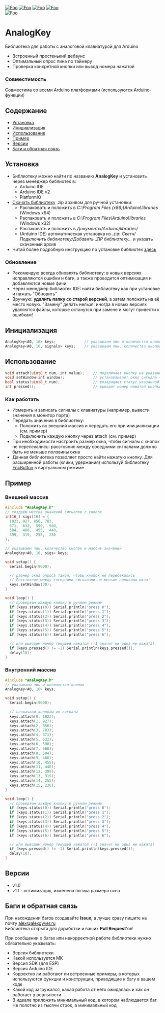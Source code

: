 [![Foo](https://img.shields.io/badge/Version-1.1-brightgreen.svg?style=flat-square)](#versions)
[![Foo](https://img.shields.io/badge/Website-AlexGyver.ru-blue.svg?style=flat-square)](https://alexgyver.ru/)
[![Foo](https://img.shields.io/badge/%E2%82%BD$%E2%82%AC%20%D0%9D%D0%B0%20%D0%BF%D0%B8%D0%B2%D0%BE-%D1%81%20%D1%80%D1%8B%D0%B1%D0%BA%D0%BE%D0%B9-orange.svg?style=flat-square)](https://alexgyver.ru/support_alex/)
[![Foo](https://img.shields.io/badge/README-ENGLISH-blueviolet.svg?style=flat-square)](https://github-com.translate.goog/GyverLibs/AnalogKey?_x_tr_sl=ru&_x_tr_tl=en)  
[![Foo](https://img.shields.io/badge/ПОДПИСАТЬСЯ-НА%20ОБНОВЛЕНИЯ-brightgreen.svg?style=social&logo=telegram&color=blue)](https://t.me/GyverLibs)


# AnalogKey
Библиотека для работы с аналоговой клавиатурой для Arduino
- Встроенный простенький дебаунс
- Оптимальный опрос пина по таймеру
- Проверка конкретной кнопки или вывод номера нажатой

### Совместимость
Совместима со всеми Arduino платформами (используются Arduino-функции)

## Содержание
- [Установка](#install)
- [Инициализация](#init)
- [Использование](#usage)
- [Пример](#example)
- [Версии](#versions)
- [Баги и обратная связь](#feedback)

<a id="install"></a>
## Установка
- Библиотеку можно найти по названию **AnalogKey** и установить через менеджер библиотек в:
    - Arduino IDE
    - Arduino IDE v2
    - PlatformIO
- [Скачать библиотеку](https://github.com/GyverLibs/AnalogKey/archive/refs/heads/main.zip) .zip архивом для ручной установки:
    - Распаковать и положить в *C:\Program Files (x86)\Arduino\libraries* (Windows x64)
    - Распаковать и положить в *C:\Program Files\Arduino\libraries* (Windows x32)
    - Распаковать и положить в *Документы/Arduino/libraries/*
    - (Arduino IDE) автоматическая установка из .zip: *Скетч/Подключить библиотеку/Добавить .ZIP библиотеку…* и указать скачанный архив
- Читай более подробную инструкцию по установке библиотек [здесь](https://alexgyver.ru/arduino-first/#%D0%A3%D1%81%D1%82%D0%B0%D0%BD%D0%BE%D0%B2%D0%BA%D0%B0_%D0%B1%D0%B8%D0%B1%D0%BB%D0%B8%D0%BE%D1%82%D0%B5%D0%BA)
### Обновление
- Рекомендую всегда обновлять библиотеку: в новых версиях исправляются ошибки и баги, а также проводится оптимизация и добавляются новые фичи
- Через менеджер библиотек IDE: найти библиотеку как при установке и нажать "Обновить"
- Вручную: **удалить папку со старой версией**, а затем положить на её место новую. "Замену" делать нельзя: иногда в новых версиях удаляются файлы, которые останутся при замене и могут привести к ошибкам!


<a id="init"></a>
## Инициализация
```cpp
AnalogKey<A0, 16> keys;             // указываем пин и количество кнопок
AnalogKey<A0, 16, signals> keys;    // указываем пин, количество кнопок и внешний массив сигналов
```

<a id="usage"></a>
## Использование
```cpp
void attach(uint8_t num, int value);    // подключает кнопку на указанное значение
void setWindow(int window);             // устанавливает окно сигнала (умолч. 40)
bool status(uint8_t num);               // возвращает статус указанной кнопки
int pressed();                          // выводит номер нажатой кнопки или -1, если нажатых кнопок нет
```
### Как работать
- Измерить и записать сигналы с клавиатуры (например, вывести значения в монитор порта)
- Передать значения в библиотеку:
    - Положить во внешний массив и передать его при инициализации (см. пример)
    - Подключить каждую кнопку через attach (см. пример)
- При необходимости настроить размер окна, чтобы сигналы с кнопок не пересекались: расстояние между соседними сигналами должно быть не меньше половины окна
- Данная библиотека позволяет просто найти нажатую кнопку. Для расширенной работы (клики, удержания) используй библиотеку [EncButton](https://github.com/GyverLibs/EncButton) в виртуальном режиме

<a id="example"></a>
## Пример
### Внешний массив
```cpp
#include "AnalogKey.h"
// создаём массив значений сигналов с кнопок
int16_t sigs[16] = {
  1023, 927, 856, 783,
  671,  632,  590,  560,
  504,  480,  455,  440,
  399,  319,  255,  230
};

// указываем пин, количество кнопок и массив значений
AnalogKey<A0, 16, sigs> keys;

void setup() {
  Serial.begin(9600);

  // размер окна опроса такой, чтобы кнопок не пересекались
  // Расстояние между соседними сигналами не меньше половины окна!
  keys.setWindow(30);
}

void loop() {
  // проверяем каждую кнопку в ручном режиме
  if (keys.status(0)) Serial.println("press 0");
  if (keys.status(1)) Serial.println("press 1");
  if (keys.status(2)) Serial.println("press 2");
  if (keys.status(3)) Serial.println("press 3");
  if (keys.status(4)) Serial.println("press 4");
  if (keys.status(5)) Serial.println("press 5");
  if (keys.status(6)) Serial.println("press 6");

  // или выводим номер текущей нажатой (-1 значит ни одна не нажата)
  if (keys.pressed() != -1) Serial.println(keys.pressed());
  delay(10);
}
```

### Внутренний массив
```cpp
#include "AnalogKey.h"
// указываем пин и количество кнопок
AnalogKey<A0, 16> keys;

void setup() {
  Serial.begin(9600);
  
  // назначаем кнопкам их сигналы
  keys.attach(0, 1023);
  keys.attach(1, 927);
  keys.attach(2, 856);
  keys.attach(3, 783);
  keys.attach(4, 671);
  keys.attach(5, 632);
  keys.attach(6, 590);
  keys.attach(7, 560);
  keys.attach(8, 504);
  keys.attach(9, 480);
  keys.attach(10, 455);
  keys.attach(11, 440);
  keys.attach(12, 399);
  keys.attach(13, 319);
  keys.attach(14, 255);
  keys.attach(15, 230);
}

void loop() {  
  // проверяем каждую кнопку в ручном режиме
  if (keys.status(0)) Serial.println("press 0");
  if (keys.status(1)) Serial.println("press 1");
  if (keys.status(2)) Serial.println("press 2");
  if (keys.status(3)) Serial.println("press 3");
  if (keys.status(4)) Serial.println("press 4");
  if (keys.status(5)) Serial.println("press 5");
  if (keys.status(6)) Serial.println("press 6");

  // или выводим номер текущей нажатой (-1 значит ни одна не нажата)
  if (keys.pressed() != -1) Serial.println(keys.pressed());
  delay(10);
}
```

<a id="versions"></a>
## Версии
- v1.0
- v1.1 - оптимизация, изменена логика размера окна

<a id="feedback"></a>
## Баги и обратная связь
При нахождении багов создавайте **Issue**, а лучше сразу пишите на почту [alex@alexgyver.ru](mailto:alex@alexgyver.ru)  
Библиотека открыта для доработки и ваших **Pull Request**'ов!


При сообщении о багах или некорректной работе библиотеки нужно обязательно указывать:
- Версия библиотеки
- Какой используется МК
- Версия SDK (для ESP)
- Версия Arduino IDE
- Корректно ли работают ли встроенные примеры, в которых используются функции и конструкции, приводящие к багу в вашем коде
- Какой код загружался, какая работа от него ожидалась и как он работает в реальности
- В идеале приложить минимальный код, в котором наблюдается баг. Не полотно из тысячи строк, а минимальный код
